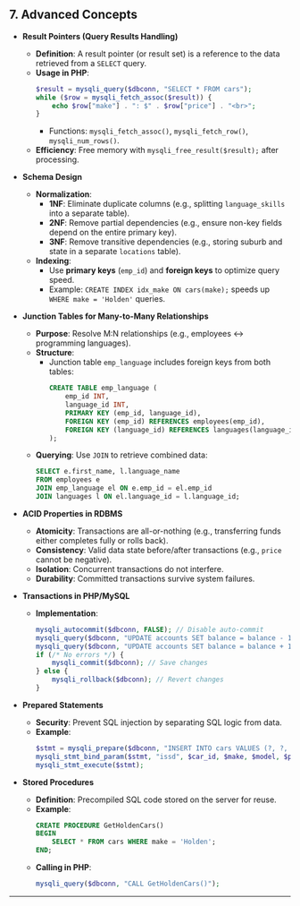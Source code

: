 

## **7. Advanced Concepts**  
   - **Result Pointers (Query Results Handling)**  
     - **Definition**: A result pointer (or result set) is a reference to the data retrieved from a `SELECT` query.  
     - **Usage in PHP**:  
       ```php  
       $result = mysqli_query($dbconn, "SELECT * FROM cars");  
       while ($row = mysqli_fetch_assoc($result)) {  
           echo $row["make"] . ": $" . $row["price"] . "<br>";  
       }  
       ```  
       - Functions: `mysqli_fetch_assoc()`, `mysqli_fetch_row()`, `mysqli_num_rows()`.  
     - **Efficiency**: Free memory with `mysqli_free_result($result);` after processing.  

   - **Schema Design**  
     - **Normalization**:  
       - **1NF**: Eliminate duplicate columns (e.g., splitting `language_skills` into a separate table).  
       - **2NF**: Remove partial dependencies (e.g., ensure non-key fields depend on the entire primary key).  
       - **3NF**: Remove transitive dependencies (e.g., storing suburb and state in a separate `locations` table).  
     - **Indexing**:  
       - Use **primary keys** (`emp_id`) and **foreign keys** to optimize query speed.  
       - Example: `CREATE INDEX idx_make ON cars(make);` speeds up `WHERE make = 'Holden'` queries.  

   - **Junction Tables for Many-to-Many Relationships**  
     - **Purpose**: Resolve M:N relationships (e.g., employees ↔ programming languages).  
     - **Structure**:  
       - Junction table `emp_language` includes foreign keys from both tables:  
         ```sql  
         CREATE TABLE emp_language (  
             emp_id INT,  
             language_id INT,  
             PRIMARY KEY (emp_id, language_id),  
             FOREIGN KEY (emp_id) REFERENCES employees(emp_id),  
             FOREIGN KEY (language_id) REFERENCES languages(language_id)  
         );  
         ```  
     - **Querying**: Use `JOIN` to retrieve combined data:  
       ```sql  
       SELECT e.first_name, l.language_name  
       FROM employees e  
       JOIN emp_language el ON e.emp_id = el.emp_id  
       JOIN languages l ON el.language_id = l.language_id;  
       ```  

   - **ACID Properties in RDBMS**  
     - **Atomicity**: Transactions are all-or-nothing (e.g., transferring funds either completes fully or rolls back).  
     - **Consistency**: Valid data state before/after transactions (e.g., `price` cannot be negative).  
     - **Isolation**: Concurrent transactions do not interfere.  
     - **Durability**: Committed transactions survive system failures.  

   - **Transactions in PHP/MySQL**  
     - **Implementation**:  
       ```php  
       mysqli_autocommit($dbconn, FALSE); // Disable auto-commit  
       mysqli_query($dbconn, "UPDATE accounts SET balance = balance - 100 WHERE user_id = 1");  
       mysqli_query($dbconn, "UPDATE accounts SET balance = balance + 100 WHERE user_id = 2");  
       if (/* No errors */) {  
           mysqli_commit($dbconn); // Save changes  
       } else {  
           mysqli_rollback($dbconn); // Revert changes  
       }  
       ```  

   - **Prepared Statements**  
     - **Security**: Prevent SQL injection by separating SQL logic from data.  
     - **Example**:  
       ```php  
       $stmt = mysqli_prepare($dbconn, "INSERT INTO cars VALUES (?, ?, ?, ?)");  
       mysqli_stmt_bind_param($stmt, "issd", $car_id, $make, $model, $price);  
       mysqli_stmt_execute($stmt);  
       ```  

   - **Stored Procedures**  
     - **Definition**: Precompiled SQL code stored on the server for reuse.  
     - **Example**:  
       ```sql  
       CREATE PROCEDURE GetHoldenCars()  
       BEGIN  
           SELECT * FROM cars WHERE make = 'Holden';  
       END;  
       ```  
     - **Calling in PHP**:  
       ```php  
       mysqli_query($dbconn, "CALL GetHoldenCars()");  
       ```  

---
